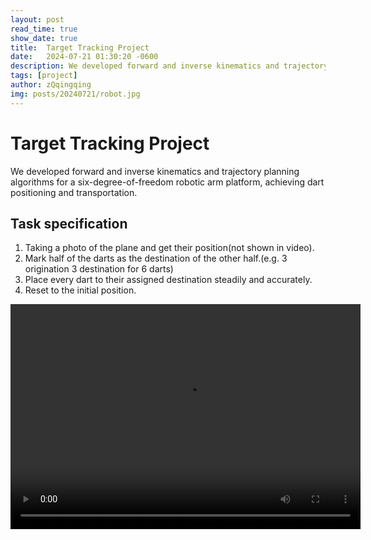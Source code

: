 ```yaml
---
layout: post
read_time: true
show_date: true
title:  Target Tracking Project
date:   2024-07-21 01:30:20 -0600
description: We developed forward and inverse kinematics and trajectory planning algorithms for a six-degree-of-freedom robotic arm platform, achieving dart positioning and transportation.
tags: [project]
author: zQqingqing
img: posts/20240721/robot.jpg
---
```


# Target Tracking Project

We developed forward and inverse kinematics and trajectory planning algorithms for a six-degree-of-freedom robotic arm platform, achieving dart positioning and transportation.

## Task specification
1. Taking a photo of the plane and get their position(not shown in video).
2. Mark half of the darts as the destination of the other half.(e.g. 3 origination 3 destination for 6 darts)
3. Place every dart to their assigned destination steadily and accurately.
4. Reset to the initial position.

<video width="560" height="360" controls>
  <source src="./assets/img/posts/20240721/6dof_sorting.mp4" type="video/mp4">
  Your browser does not support the video tag.
</video>